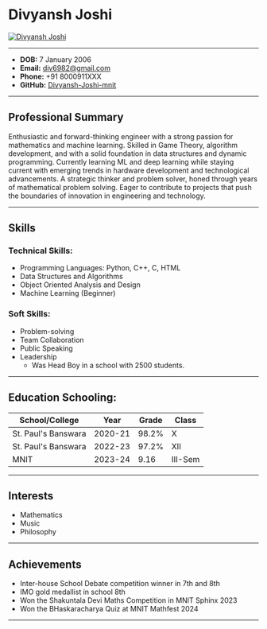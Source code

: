
# Divyansh Joshi
[![Divyansh Joshi](https://media.licdn.com/dms/image/D4D03AQGhDQW9VuxxbQ/profile-displayphoto-shrink_200_200/0/1694232728083?e=2147483647&v=beta&t=FScSkeuHJbq2HDzDPvwBbMhOyoDM-YPFpefXnZYyjsU)](https://github.com/Divyansh-Joshi-mnit)
- - -
 - **DOB:** 7 January 2006
 - **Email:** div6982@gmail.com 
 - **Phone:** +91 8000911XXX
 - **GitHub:** [Divyansh-Joshi-mnit](https://github.com/Divyansh-Joshi-mnit)
---
## Professional Summary

Enthusiastic and forward-thinking engineer with a strong passion for mathematics and machine learning. Skilled in Game Theory, algorithm development, and with a solid foundation in data structures and dynamic programming. Currently learning ML and deep learning while staying current with emerging trends in hardware development and technological advancements. A strategic thinker and problem solver, honed through years of mathematical problem solving. Eager to contribute to projects that push the boundaries of innovation in engineering and technology.
- - -
## Skills

### Technical Skills:

- Programming Languages: Python, C++, C, HTML
- Data Structures and Algorithms
- Object Oriented Analysis and Design
- Machine Learning (Beginner)

### Soft Skills:

- Problem-solving
- Team Collaboration
- Public Speaking
- Leadership
  - Was Head Boy in a school with 2500 students.
- - - 
## Education Schooling:

| School/College | Year | Grade | Class |
| --- | --- | --- | --- |
| St. Paul's Banswara | 2020-21 | 98.2% | X |
| St. Paul's Banswara | 2022-23 | 97.2% | XII |
| MNIT | 2023-24 | 9.16 | III-Sem |
- - -
## Interests

- Mathematics
- Music
- Philosophy
- - -
## Achievements

- Inter-house School Debate competition winner in 7th and 8th
- IMO gold medallist in school 8th
- Won the Shakuntala Devi Maths Competition in MNIT Sphinx 2023
- Won the BHaskaracharya Quiz at MNIT Mathfest 2024
- - -
